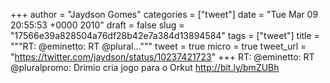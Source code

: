 
+++
author = "Jaydson Gomes"
categories = ["tweet"]
date = "Tue Mar 09 20:55:53 +0000 2010"
draft = false
slug = "17566e39a828504a76df28b42e7a384d13894584"
tags = ["tweet"]
title = """RT: @eminetto: RT @plural..."""
tweet = true
micro = true
tweet_url = "https://twitter.com/jaydson/status/10237421723"
+++
RT: @eminetto: RT @pluralpromo: Drimio cria jogo para o Orkut http://bit.ly/bmZUBh
